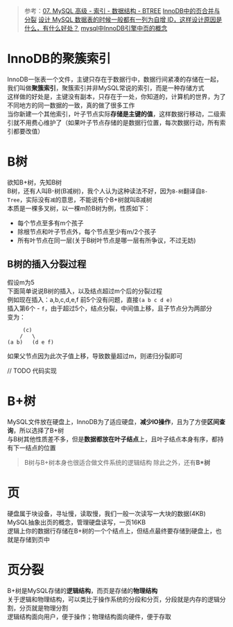 > 参考：[07. MySQL 高级 - 索引 - 数据结构 - BTREE](https://b23.tv/JRHzHX)
> [InnoDB中的页合并与分裂](https://zhuanlan.zhihu.com/p/98818611)
> [设计 MySQL 数据表的时候一般都有一列为自增 ID，这样设计原因是什么，有什么好处？](https://www.zhihu.com/question/28703540/answer/494072901)
> [mysql中InnoDB引擎中页的概念](https://segmentfault.com/a/1190000008545713)

# InnoDB的聚簇索引
InnoDB一张表一个文件，主键只存在于数据行中，数据行间紧凑的存储在一起，我们叫做**聚簇索引**，聚簇索引并非MySQL常说的索引，而是一种存储方式  
这样做的好处是，主键没有副本，只存在于一处，你知道的，计算机的世界，为了不同地方的同一数据的一致，真的做了很多工作  
当你新建一个其他索引，叶子节点实际**存储是主键的值**，这样数据行移动，二级索引就不用费心维护了（如果叶子节点存储的是数据行位置，每次数据行动，所有索引都要改值）  



# B树
欲知B+树，先知B树  
B树，还有人叫B-树(B减树)，我个人认为这种读法不好，因为`B-树`翻译自`B-Tree`，实际没有`减`的意思，不能说有个B+树就叫B减树  
本质是一棵多叉树，以一棵m阶B树为例，性质如下：
- 每个节点至多有m个孩子
- 除根节点和叶子节点外，每个节点至少有m/2个孩子
- 所有叶节点在同一层(关于B树叶节点是哪一层有所争议，不过无妨)

## B树的插入分裂过程
假设m为5  
下面简单说说B树的插入，以及结点超过m个后的分裂过程  
例如现在插入：a,b,c,d,e,f
前5个没有问题，直接`(a b c d e)`  
插入第6个 - `f`，由于超过5个，结点分裂，中间值上移，且子节点分为两部分  
变为：
```
     (c)
    /   \
(a b)   (d e f)
```
如果父节点因为此次子值上移，导致数量超过m，则递归分裂即可

// TODO 代码实现


# B+树
MySQL文件放在硬盘上，InnoDB为了适应硬盘，**减少IO操作**，且为了方便**区间查询**，所以选择了B+树  
与B树其他性质差不多，但是**数据都放在叶子结点**上，且叶子结点本身有序，都持有下一结点的位置  

> B树与B+树本身也很适合做文件系统的逻辑结构
> 除此之外，还有**B*树**


# 页
硬盘属于块设备，寻址慢，读取慢，我们一般一次读写一大块的数据(4KB)  
MySQL抽象出页的概念，管理硬盘读写，一页16KB  
逻辑上你的数据行存储在B+树的一个个结点上，但结点最终要存储到硬盘上，也就是存储到页中  



# 页分裂
B+树是MySQL存储的**逻辑结构**，而页是存储的**物理结构**  
关于逻辑和物理结构，可以类比于操作系统的分段和分页，分段就是内存的逻辑分割，分页就是物理分割  
逻辑结构面向用户，便于操作；物理结构面向硬件，便于存取  

